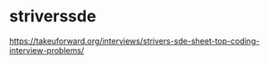 # striverssde
https://takeuforward.org/interviews/strivers-sde-sheet-top-coding-interview-problems/
